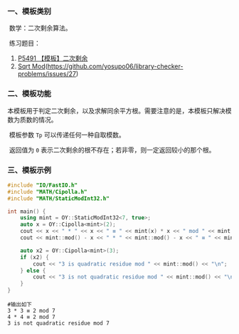 ### 一、模板类别

​	数学：二次剩余算法。

​	练习题目：

1. [P5491 【模板】二次剩余](https://www.luogu.com.cn/problem/P5491)
2. [Sqrt Mod](https://judge.yosupo.jp/problem/sqrt_mod)(https://github.com/yosupo06/library-checker-problems/issues/27)


### 二、模板功能

​	本模板用于判定二次剩余，以及求解同余平方根。需要注意的是，本模板只解决模数为质数的情况。

​	模板参数 `Tp` 可以传递任何一种自取模数。

​	返回值为 `0` 表示二次剩余的根不存在；若非零，则一定返回较小的那个根。

### 三、模板示例

```c++
#include "IO/FastIO.h"
#include "MATH/Cipolla.h"
#include "MATH/StaticModInt32.h"

int main() {
    using mint = OY::StaticModInt32<7, true>;
    auto x = OY::Cipolla<mint>(2);
    cout << x << " * " << x << " ≡ " << mint(x) * x << " mod " << mint::mod() << "\n";
    cout << mint::mod() - x << " * " << mint::mod() - x << " ≡ " << mint(mint::mod() - x) * (mint::mod() - x) << " mod " << mint::mod() << "\n";

    auto x2 = OY::Cipolla<mint>(3);
    if (x2) {
        cout << "3 is quadratic residue mod " << mint::mod() << "\n";
    } else {
        cout << "3 is not quadratic residue mod " << mint::mod() << "\n";
    }
}
```

```
#输出如下
3 * 3 ≡ 2 mod 7
4 * 4 ≡ 2 mod 7
3 is not quadratic residue mod 7

```

